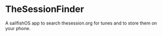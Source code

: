 TheSessionFinder
================

A sailfishOS app to search thesession.org for tunes and to store them on your phone.
